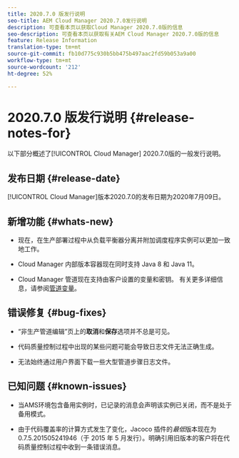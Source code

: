 ```yaml
---
title: 2020.7.0 版发行说明
seo-title: AEM Cloud Manager 2020.7.0发行说明
description: 可查看本页以获取Cloud Manager 2020.7.0版的信息
seo-description: 可查看本页以获取有关AEM Cloud Manager 2020.7.0版的信息
feature: Release Information
translation-type: tm+mt
source-git-commit: fb10d775c930b5bb475b497aac2fd59b053a9a00
workflow-type: tm+mt
source-wordcount: '212'
ht-degree: 52%

---
```


# 2020.7.0 版发行说明 {#release-notes-for}

以下部分概述了[!UICONTROL Cloud Manager] 2020.7.0版的一般发行说明。

## 发布日期 {#release-date}

[!UICONTROL Cloud Manager]版本2020.7.0的发布日期为2020年7月09日。

## 新增功能 {#whats-new}

* 现在，在生产部署过程中从负载平衡器分离并附加调度程序实例可以更加一致地工作。

* Cloud Manager 内部版本容器现在同时支持 Java 8 和 Java 11。

* Cloud Manager 管道现在支持由客户设置的变量和密钥。
有关更多详细信息，请参阅[管道变量](/help/using/build-environment-details.md#pipeline-variables)。

## 错误修复 {#bug-fixes}

* “非生产管道编辑”页上的&#x200B;**取消**&#x200B;和&#x200B;**保存**&#x200B;选项并不总是可见。

* 代码质量控制过程中出现的某些问题可能会导致日志文件无法正确生成。

* 无法始终通过用户界面下载一些大型管道步骤日志文件。

## 已知问题 {#known-issues}

* 当AMS环境包含备用实例时，已记录的消息会声明该实例已关闭，而不是处于备用模式。

* 由于代码覆盖率的计算方式发生了变化，Jacoco 插件的&#x200B;_最低_&#x200B;版本现在为 0.7.5.201505241946（于 2015 年 5 月发行）。明确引用旧版本的客户将在代码质量控制过程中收到一条错误消息。
